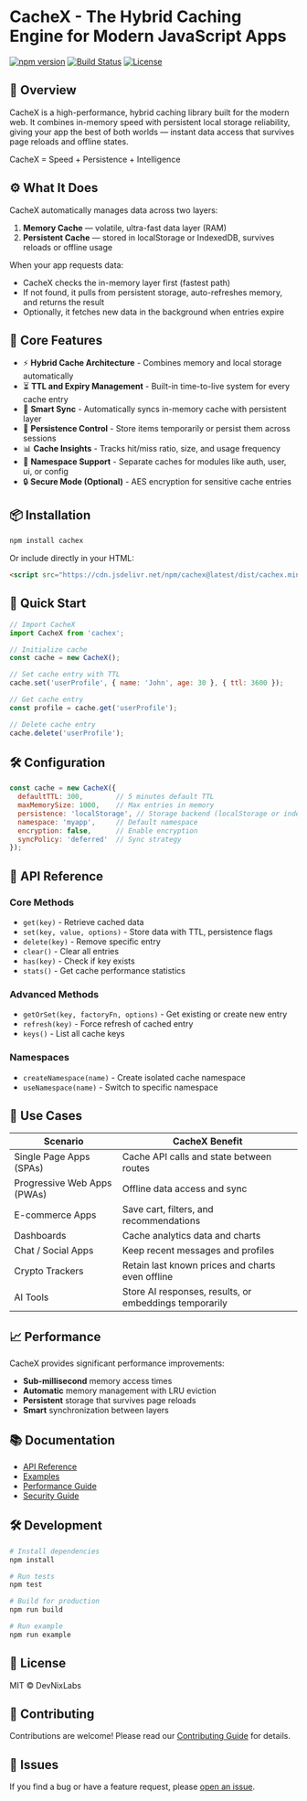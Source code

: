 # CacheX - The Hybrid Caching Engine for Modern JavaScript Apps

[![npm version](https://badge.fury.io/js/cachex.svg)](https://badge.fury.io/js/cachex)
[![Build Status](https://github.com/DevNixLabs/cachex/actions/workflows/ci.yml/badge.svg)](https://github.com/DevNixLabs/cachex/actions/workflows/ci.yml)
[![License](https://img.shields.io/badge/license-MIT-blue.svg)](https://github.com/DevNixLabs/cachex/blob/main/LICENSE)

## 🚀 Overview

CacheX is a high-performance, hybrid caching library built for the modern web. It combines in-memory speed with persistent local storage reliability, giving your app the best of both worlds — instant data access that survives page reloads and offline states.

CacheX = Speed + Persistence + Intelligence

## ⚙️ What It Does

CacheX automatically manages data across two layers:

1. **Memory Cache** — volatile, ultra-fast data layer (RAM)
2. **Persistent Cache** — stored in localStorage or IndexedDB, survives reloads or offline usage

When your app requests data:
- CacheX checks the in-memory layer first (fastest path)
- If not found, it pulls from persistent storage, auto-refreshes memory, and returns the result
- Optionally, it fetches new data in the background when entries expire

## 🧠 Core Features

- ⚡ **Hybrid Cache Architecture** - Combines memory and local storage automatically
- ⏳ **TTL and Expiry Management** - Built-in time-to-live system for every cache entry
- 🔄 **Smart Sync** - Automatically syncs in-memory cache with persistent layer
- 💾 **Persistence Control** - Store items temporarily or persist them across sessions
- 📊 **Cache Insights** - Tracks hit/miss ratio, size, and usage frequency
- 🧱 **Namespace Support** - Separate caches for modules like auth, user, ui, or config
- 🔒 **Secure Mode (Optional)** - AES encryption for sensitive cache entries

## 📦 Installation

```bash
npm install cachex
```

Or include directly in your HTML:

```html
<script src="https://cdn.jsdelivr.net/npm/cachex@latest/dist/cachex.min.js"></script>
```

## 📖 Quick Start

```javascript
// Import CacheX
import CacheX from 'cachex';

// Initialize cache
const cache = new CacheX();

// Set cache entry with TTL
cache.set('userProfile', { name: 'John', age: 30 }, { ttl: 3600 });

// Get cache entry
const profile = cache.get('userProfile');

// Delete cache entry
cache.delete('userProfile');
```

## 🛠️ Configuration

```javascript
const cache = new CacheX({
  defaultTTL: 300,        // 5 minutes default TTL
  maxMemorySize: 1000,    // Max entries in memory
  persistence: 'localStorage', // Storage backend (localStorage or indexedDB)
  namespace: 'myapp',     // Default namespace
  encryption: false,      // Enable encryption
  syncPolicy: 'deferred'  // Sync strategy
});
```

## 🧪 API Reference

### Core Methods
- `get(key)` - Retrieve cached data
- `set(key, value, options)` - Store data with TTL, persistence flags
- `delete(key)` - Remove specific entry
- `clear()` - Clear all entries
- `has(key)` - Check if key exists
- `stats()` - Get cache performance statistics

### Advanced Methods
- `getOrSet(key, factoryFn, options)` - Get existing or create new entry
- `refresh(key)` - Force refresh of cached entry
- `keys()` - List all cache keys

### Namespaces
- `createNamespace(name)` - Create isolated cache namespace
- `useNamespace(name)` - Switch to specific namespace

## 🎯 Use Cases

| Scenario | CacheX Benefit |
|----------|----------------|
| Single Page Apps (SPAs) | Cache API calls and state between routes |
| Progressive Web Apps (PWAs) | Offline data access and sync |
| E-commerce Apps | Save cart, filters, and recommendations |
| Dashboards | Cache analytics data and charts |
| Chat / Social Apps | Keep recent messages and profiles |
| Crypto Trackers | Retain last known prices and charts even offline |
| AI Tools | Store AI responses, results, or embeddings temporarily |

## 📈 Performance

CacheX provides significant performance improvements:
- **Sub-millisecond** memory access times
- **Automatic** memory management with LRU eviction
- **Persistent** storage that survives page reloads
- **Smart** synchronization between layers

## 📚 Documentation

- [API Reference](docs/API.md)
- [Examples](docs/EXAMPLES.md)
- [Performance Guide](docs/PERFORMANCE.md)
- [Security Guide](docs/SECURITY.md)

## 🛠️ Development

```bash
# Install dependencies
npm install

# Run tests
npm test

# Build for production
npm run build

# Run example
npm run example
```

## 📄 License

MIT © DevNixLabs

## 🤝 Contributing

Contributions are welcome! Please read our [Contributing Guide](CONTRIBUTING.md) for details.

## 🐛 Issues

If you find a bug or have a feature request, please [open an issue](https://github.com/DevNixLabs/cachex/issues).